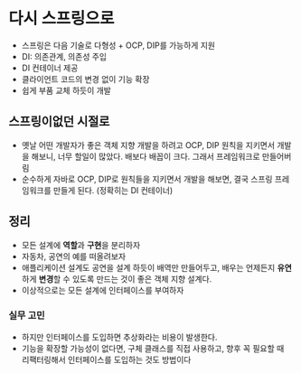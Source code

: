 # 다시 스프링으로

-   스프링은 다음 기술로 다형성 + OCP, DIP를 가능하게 지원
-   DI: 의존관계, 의존성 주입
-   DI 컨테이너 제공
-   클라이언트 코드의 변경 없이 기능 확장
-   쉽게 부품 교체 하듯이 개발

## 스프링이없던 시절로

- 옛날 어떤 개발자가 좋은 객체 지향 개발을 하려고 OCP, DIP 원칙을 지키면서 개발을 해보니, 너무 할일이 많았다. 배보다 배꼽이 크다. 그래서 프레임워크로 만들어버림
- 순수하게 자바로 OCP, DIP로 원칙들을 지키면서 개발을 해보면, 결국 스프링 프레임워크를 만들게 된다. (정확히는 DI 컨테이너)


## 정리

-   모든 설계에 **역할**과 **구현**을 분리하자
-   자동차, 공연의 예를 떠올려보자
-   애플리케이션 설계도 공연을 설계 하듯이 배역만 만들어두고, 배우는 언제든지 **유연**하게 **변경**할 수 있도록 만드는 것이 좋은 객체 지향 설계다.
-   이상적으로는 모든 설계에 인터페이스를 부여하자

### 실무 고민

-   하지만 인터페이스를 도입하면 추상화라는 비용이 발생한다.
-   기능을 확장할 가능성이 없다면, 구체 클래스를 직접 사용하고, 향후 꼭 필요할 때 리팩터링해서 인터페이스를 도입하는 것도 방법이다